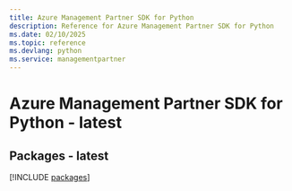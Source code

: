 ```yaml
---
title: Azure Management Partner SDK for Python
description: Reference for Azure Management Partner SDK for Python
ms.date: 02/10/2025
ms.topic: reference
ms.devlang: python
ms.service: managementpartner
---
```

# Azure Management Partner SDK for Python - latest
## Packages - latest
[!INCLUDE [packages](management-partner-index.md)]